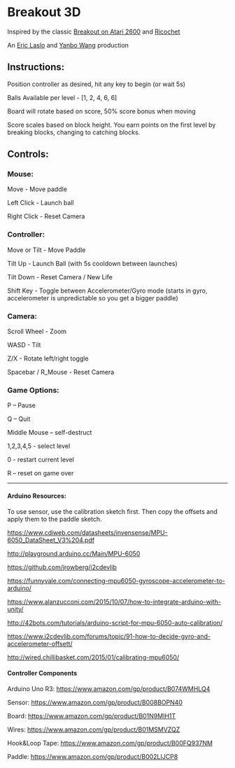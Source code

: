 # Breakout 3D 

Inspired by the classic [Breakout on Atari 2600](https://www.youtube.com/watch?v=Up-a5x3coC0) and [Ricochet](https://www.youtube.com/watch?v=cBIedv-i8eo)

An [Eric Laslo](https://github.com/erl67) and [Yanbo Wang](https://github.com/YanboWang76) production


## Instructions:

Position controller as desired, hit any key to begin (or wait 5s)

Balls Available per level - [1, 2, 4, 6, 6]

Board will rotate based on score, 50% score bonus when moving

Score scales based on block height. You earn points on the first level by breaking blocks, changing to catching blocks.


## Controls:

### Mouse: 

Move - Move paddle

Left Click - Launch ball

Right Click - Reset Camera


### Controller:

Move or Tilt - Move Paddle

Tilt Up - Launch Ball (with 5s cooldown between launches)

Tilt Down - Reset Camera / New Life

Shift Key - Toggle between Accelerometer/Gyro mode
   (starts in gyro, accelerometer is unpredictable so you get a bigger paddle)


### Camera: 

Scroll Wheel - Zoom

WASD - Tilt

Z/X - Rotate left/right toggle

Spacebar / R_Mouse - Reset Camera

### Game Options: 

P – Pause

Q – Quit

Middle Mouse – self-destruct

1,2,3,4,5 - select level

0 - restart current level

R – reset on game over

***

#### Arduino Resources: 

To use sensor, use the calibration sketch first.
Then copy the offsets and apply them to the paddle sketch.

https://www.cdiweb.com/datasheets/invensense/MPU-6050_DataSheet_V3%204.pdf

http://playground.arduino.cc/Main/MPU-6050

https://github.com/jrowberg/i2cdevlib

https://funnyvale.com/connecting-mpu6050-gyroscope-accelerometer-to-arduino/

https://www.alanzucconi.com/2015/10/07/how-to-integrate-arduino-with-unity/

http://42bots.com/tutorials/arduino-script-for-mpu-6050-auto-calibration/

https://www.i2cdevlib.com/forums/topic/91-how-to-decide-gyro-and-accelerometer-offsett/

http://wired.chillibasket.com/2015/01/calibrating-mpu6050/


#### Controller Components

Arduino Uno R3: https://www.amazon.com/gp/product/B074WMHLQ4

Sensor: https://www.amazon.com/gp/product/B008BOPN40

Board: https://www.amazon.com/gp/product/B01N9MIH1T

Wires: https://www.amazon.com/gp/product/B01MSMVZQZ

Hook&Loop Tape: https://www.amazon.com/gp/product/B00FQ937NM

Paddle: https://www.amazon.com/gp/product/B002LIJCP8
